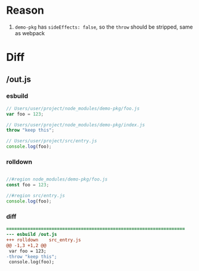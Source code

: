 # Reason
1. `demo-pkg` has `sideEffects: false`, so the `throw` should be stripped, same as webpack
# Diff
## /out.js
### esbuild
```js
// Users/user/project/node_modules/demo-pkg/foo.js
var foo = 123;

// Users/user/project/node_modules/demo-pkg/index.js
throw "keep this";

// Users/user/project/src/entry.js
console.log(foo);
```
### rolldown
```js

//#region node_modules/demo-pkg/foo.js
const foo = 123;

//#region src/entry.js
console.log(foo);

```
### diff
```diff
===================================================================
--- esbuild	/out.js
+++ rolldown	src_entry.js
@@ -1,3 +1,2 @@
 var foo = 123;
-throw "keep this";
 console.log(foo);

```